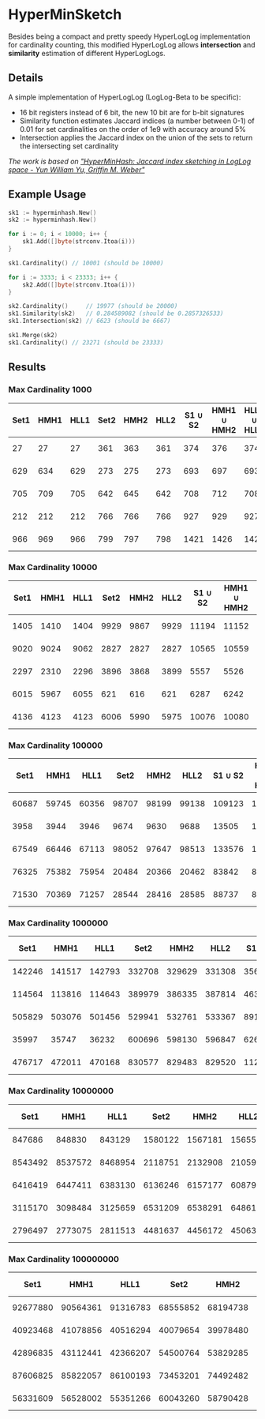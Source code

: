 # HyperMinSketch

Besides being a compact and pretty speedy HyperLogLog implementation for cardinality counting, this modified HyperLogLog allows **intersection** and **similarity** estimation of different HyperLogLogs.

## Details
A simple implementation of HyperLogLog (LogLog-Beta to be specific):
* 16 bit registers instead of 6 bit, the new 10 bit are for b-bit signatures
* Similarity function estimates Jaccard indices (a number between 0-1) of 0.01 for set cardinalities on the order of 1e9 with accuracy around 5%
* Intersection applies the Jaccard index on the union of the sets to return the intersecting set cardinality

*The work is based on ["HyperMinHash: Jaccard index sketching in LogLog space - Yun William Yu, Griffin M. Weber"](https://arxiv.org/pdf/1710.08436.pdf)*

## Example Usage
```go
sk1 := hyperminhash.New()
sk2 := hyperminhash.New()

for i := 0; i < 10000; i++ {
    sk1.Add([]byte(strconv.Itoa(i)))
}

sk1.Cardinality() // 10001 (should be 10000)

for i := 3333; i < 23333; i++ {
    sk2.Add([]byte(strconv.Itoa(i)))
}

sk2.Cardinality()     // 19977 (should be 20000)
sk1.Similarity(sk2)   // 0.284589082 (should be 0.2857326533)
sk1.Intersection(sk2) // 6623 (should be 6667)

sk1.Merge(sk2)
sk1.Cardinality() // 23271 (should be 23333)
```

## Results

### Max Cardinality 1000

| Set1 | HMH1 | HLL1 | Set2 | HMH2 | HLL2 | S1 ∪ S2 | HMH1 ∪ HMH2 | HLL1 ∪ HLL2 | S1 ∩ S2 | HMH1 ∩ HMH2 | HLL1+HLL2-(HLL1∪HLL2) |
|---|---|---|---|---|---|---|---|---|---|---|---|
| 27 | 27 | 27 | 361 | 363 | 361 | 374 | 376 | 374 | **14** (3.743316%) | **14** (3.723404%) | **14** (3.743316%) |
| 629 | 634 | 629 | 273 | 275 | 273 | 693 | 697 | 693 | **209** (30.158730%) | **211** (30.272597%) | **209** (30.158730%) |
| 705 | 709 | 705 | 642 | 645 | 642 | 708 | 712 | 708 | **639** (90.254237%) | **643** (90.308989%) | **639** (90.254237%) |
| 212 | 212 | 212 | 766 | 766 | 766 | 927 | 929 | 927 | **51** (5.501618%) | **51** (5.489774%) | **51** (5.501618%) |
| 966 | 969 | 966 | 799 | 797 | 798 | 1421 | 1426 | 1420 | **344** (24.208304%) | **346** (24.263675%) | **344** (24.225352%) |


### Max Cardinality 10000

| Set1 | HMH1 | HLL1 | Set2 | HMH2 | HLL2 | S1 ∪ S2 | HMH1 ∪ HMH2 | HLL1 ∪ HLL2 | S1 ∩ S2 | HMH1 ∩ HMH2 | HLL1+HLL2-(HLL1∪HLL2) |
|---|---|---|---|---|---|---|---|---|---|---|---|
| 1405 | 1410 | 1404 | 9929 | 9867 | 9929 | 11194 | 11152 | 11279 | **140** (1.250670%) | **154** (1.380918%) | **54** (0.478766%) |
| 9020 | 9024 | 9062 | 2827 | 2827 | 2827 | 10565 | 10559 | 10630 | **1282** (12.134406%) | **1327** (12.567478%) | **1259** (11.843838%) |
| 2297 | 2310 | 2296 | 3896 | 3868 | 3899 | 5557 | 5526 | 5574 | **636** (11.445024%) | **628** (11.364459%) | **621** (11.141012%) |
| 6015 | 5967 | 6055 | 621 | 616 | 621 | 6287 | 6242 | 6305 | **349** (5.551137%) | **335** (5.366870%) | **371** (5.884219%) |
| 4136 | 4123 | 4123 | 6006 | 5990 | 5975 | 10076 | 10080 | 10141 | **66** (0.655022%) | **65** (0.644841%) | **0** (0.000000%) |


### Max Cardinality 100000

| Set1 | HMH1 | HLL1 | Set2 | HMH2 | HLL2 | S1 ∪ S2 | HMH1 ∪ HMH2 | HLL1 ∪ HLL2 | S1 ∩ S2 | HMH1 ∩ HMH2 | HLL1+HLL2-(HLL1∪HLL2) |
|---|---|---|---|---|---|---|---|---|---|---|---|
| 60687 | 59745 | 60356 | 98707 | 98199 | 99138 | 109123 | 108599 | 109211 | **50271** (46.068198%) | **49515** (45.594342%) | **50283** (46.042065%) |
| 3958 | 3944 | 3946 | 9674 | 9630 | 9688 | 13505 | 13460 | 13619 | **127** (0.940392%) | **132** (0.980684%) | **15** (0.110140%) |
| 67549 | 66446 | 67113 | 98052 | 97647 | 98513 | 133576 | 132744 | 133730 | **32025** (23.975115%) | **31448** (23.690713%) | **31896** (23.851043%) |
| 76325 | 75382 | 75954 | 20484 | 20366 | 20462 | 83842 | 83288 | 83875 | **12967** (15.465996%) | **13161** (15.801796%) | **12541** (14.952012%) |
| 71530 | 70369 | 71257 | 28544 | 28416 | 28585 | 88737 | 88209 | 88830 | **11337** (12.775956%) | **11198** (12.694850%) | **11012** (12.396713%) |


### Max Cardinality 1000000

| Set1 | HMH1 | HLL1 | Set2 | HMH2 | HLL2 | S1 ∪ S2 | HMH1 ∪ HMH2 | HLL1 ∪ HLL2 | S1 ∩ S2 | HMH1 ∩ HMH2 | HLL1+HLL2-(HLL1∪HLL2) |
|---|---|---|---|---|---|---|---|---|---|---|---|
| 142246 | 141517 | 142793 | 332708 | 329629 | 331308 | 356575 | 353214 | 353774 | **118379** (33.198906%) | **117967** (33.398167%) | **120327** (34.012392%) |
| 114564 | 113816 | 114643 | 389979 | 386335 | 387814 | 463990 | 458454 | 459780 | **40553** (8.740059%) | **41412** (9.032967%) | **42677** (9.282048%) |
| 505829 | 503076 | 501456 | 529941 | 532761 | 533367 | 891914 | 897115 | 889646 | **143856** (16.128909%) | **148236** (16.523634%) | **145177** (16.318513%) |
| 35997 | 35747 | 36232 | 600696 | 598130 | 596847 | 626071 | 625512 | 659381 | **10622** (1.696613%) | **10302** (1.646971%) | **0** (0.000000%) |
| 476717 | 472011 | 470168 | 830577 | 829483 | 829520 | 1125584 | 1128288 | 1119286 | **181710** (16.143620%) | **187679** (16.633962%) | **180402** (16.117596%) |


### Max Cardinality 10000000

| Set1 | HMH1 | HLL1 | Set2 | HMH2 | HLL2 | S1 ∪ S2 | HMH1 ∪ HMH2 | HLL1 ∪ HLL2 | S1 ∩ S2 | HMH1 ∩ HMH2 | HLL1+HLL2-(HLL1∪HLL2) |
|---|---|---|---|---|---|---|---|---|---|---|---|
| 847686 | 848830 | 843129 | 1580122 | 1567181 | 1565597 | 2005564 | 1999074 | 1996073 | **422244** (21.053629%) | **416263** (20.822791%) | **412653** (20.673242%) |
| 8543492 | 8537572 | 8468954 | 2118751 | 2132908 | 2105979 | 8706935 | 8713595 | 8637847 | **1955308** (22.456904%) | **1954912** (22.435195%) | **1937086** (22.425565%) |
| 6416419 | 6447411 | 6383130 | 6136246 | 6157177 | 6087945 | 6630774 | 6642118 | 6586601 | **5921891** (89.309197%) | **5930683** (89.289034%) | **5884474** (89.340071%) |
| 3115170 | 3098484 | 3125659 | 6531209 | 6538291 | 6486154 | 9087145 | 9084715 | 9062878 | **559234** (6.154122%) | **559115** (6.154458%) | **548935** (6.056961%) |
| 2796497 | 2773075 | 2811513 | 4481637 | 4456172 | 4506376 | 4567520 | 4541818 | 4596233 | **2710614** (59.345422%) | **2671681** (58.824044%) | **2721656** (59.214927%) |


### Max Cardinality 100000000

| Set1 | HMH1 | HLL1 | Set2 | HMH2 | HLL2 | S1 ∪ S2 | HMH1 ∪ HMH2 | HLL1 ∪ HLL2 | S1 ∩ S2 | HMH1 ∩ HMH2 | HLL1+HLL2-(HLL1∪HLL2) |
|---|---|---|---|---|---|---|---|---|---|---|---|
| 92677880 | 90564361 | 91316783 | 68555852 | 68194738 | 68095644 | 116860375 | 115203878 | 115336268 | **44373357** (37.971260%) | **42887226** (37.227242%) | **44076159** (38.215350%) |
| 40923468 | 41078856 | 40516294 | 40079654 | 39978480 | 39838181 | 47005537 | 47260934 | 46213830 | **33997585** (72.326767%) | **34182014** (72.326150%) | **34140645** (73.875385%) |
| 42896835 | 43112441 | 42366207 | 54500764 | 53829285 | 54259699 | 76119877 | 75033128 | 74855461 | **21277722** (27.952912%) | **21248656** (28.319033%) | **21770445** (29.083309%) |
| 87606825 | 85822057 | 86100193 | 73453201 | 74492482 | 73813694 | 150865349 | 150805169 | 149495773 | **10194677** (6.757468%) | **9987352** (6.622685%) | **10418114** (6.968835%) |
| 56331609 | 56528002 | 55351266 | 60043260 | 58790428 | 59532480 | 97016026 | 94933407 | 95451534 | **19358843** (19.954273%) | **18455020** (19.439964%) | **19432212** (20.358198%) |

